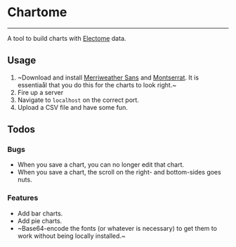 # Chartome

----

A tool to build charts with [Electome](http://www.electome.org) data.

## Usage
1. ~Download and install [Merriweather Sans](https://www.fontsquirrel.com/fonts/merriweather-sans) and [Montserrat](https://www.fontsquirrel.com/fonts/montserrat). It is essentiaål that you do this for the charts to look right.~
2. Fire up a server
3. Navigate to `localhost` on the correct port.
4. Upload a CSV file and have some fun.

## Todos
### Bugs
- When you save a chart, you can no longer edit that chart.
- When you save a chart, the scroll on the right- and bottom-sides goes nuts.

### Features
- Add bar charts.
- Add pie charts.
- ~Base64-encode the fonts (or whatever is necessary) to get them to work without being locally installed.~
